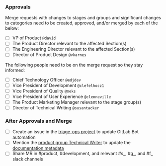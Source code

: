 <!--

Describe the change and rationale here.

-->

### Approvals

Merge requests with changes to stages and groups and significant 
changes to categories need to be created, approved, and/or merged 
by each of the below:

- [ ] VP of Product `@david`
- [ ] The Product Director relevant to the affected Section(s)
- [ ] The Engineering Director relevant to the affected Section(s)
- [ ] Director of Product Design `@vkarnes`

The following people need to be on the merge request so they stay informed:

- [ ] Chief Technology Officer `@edjdev` <!--  Only required for significant changes -->
- [ ] Vice President of Development `@clefelhocz1`
- [ ] Vice President of Quality `@meks`
- [ ] Vice President of User Experience `@clenneville`
- [ ] The Product Marketing Manager relevant to the stage group(s)
- [ ] Director of Technical Writing `@susantacker`

### After Approvals and Merge 

- [ ] Create an issue in the [triage-ops project](https://gitlab.com/gitlab-org/quality/triage-ops/-/issues/new?issuable_template=category-label-change) to update GitLab Bot automation 
- [ ] Mention the [product group Technical Writer](https://about.gitlab.com/handbook/product/ux/technical-writing/#designated-technical-writers) to update the [documentation metadata](https://docs.gitlab.com/ee/development/documentation/#stage-and-group-metadata)
- [ ] Share MR in #product, #development, and relevant #s_, #g_, and #f_ slack channels 

<!--
Changes that require executive approval include:
- Changes to a stage, group, or category name
- Removal or addition of a stage, group, or category

Changes that require approval only from the relevant Product Director include:
- Changing a category maturity date
- Changes to section or group member lists
- Changes to a category vision page

More information can be found in the Category Change section: 
https://about.gitlab.com/handbook/product/categories/#changes

-->
